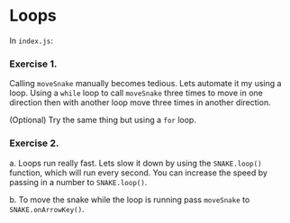 # Loops

In `index.js`:

### Exercise 1. 

Calling `moveSnake` manually becomes tedious. Lets automate it my using a loop. Using a `while` loop to call `moveSnake` three times to move in one direction then with another loop move three times in another direction.

(Optional) Try the same thing but using a `for` loop.

### Exercise 2. 

a. Loops run really fast. Lets slow it down by using the `SNAKE.loop()` function, which will run every second. You can increase the speed by passing in a number to `SNAKE.loop()`.

b. To move the snake while the loop is running pass `moveSnake` to `SNAKE.onArrowKey()`.